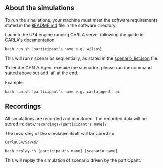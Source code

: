 ## About the simulations

To run the simulations, your machine must meet the software requirements stated in the [README.md](../../README.md) file in the software directory.

Launch the UE4 engine running CARLA server following the guide in CARLA's [documentation](https://carla.readthedocs.io/en/latest/).

```
bash run.sh [participant's name e.g. wilson]
```
This will run n scenarios sequentially, as stated in the [scenario_list.json](./scenario_list.json) file.

To let the CARLA Agent execute the scenarios, please run the command stated above but add 'ai' at the end.

Example:
```
bash run.sh [participant's name e.g. carla_agent] ai
```

## Recordings

All simulations are recorded and monitored. The recorded data will be stored in:
`data/recordings/[participant's name]/`

The recording of the simulation itself will be stored in:

  `CarlaUE4/Saved/`
  
```
bash replay.sh [participant's name] [scenario name]
```

This will replay the simulation of scenario driven by the participant.